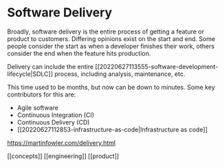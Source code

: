 
# Software Delivery

Broadly, software delivery is the entire process of getting a feature or product to customers. Differing opinions exist on the start and end. Some people consider the start as when a developer finishes their work, others consider the end when the feature hits production.

Delivery can include the entire [[20220627113555-software-development-lifecycle|SDLC]] process, including analysis, maintenance, etc.

This time used to be months, but now can be down to minutes. Some key contributors for this are:
- Agile software
- Continuous Integration (CI)
- Continuous Delivery (CD)
- [[20220627112853-infrastructure-as-code|Infrastructure as code]]

https://martinfowler.com/delivery.html

[[concepts]]
[[engineering]]
[[product]]